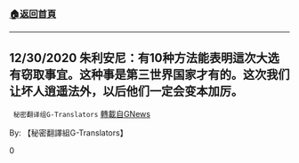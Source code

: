 ###  [:house:返回首頁](https://github.com/ourhimalayas/txt)
---

## 12/30/2020 朱利安尼：有10种方法能表明這次大选有窃取事宜。这种事是第三世界国家才有的。这次我们让坏人逍遥法外，以后他们一定会变本加厉。
` 秘密翻译组G-Translators` [轉載自GNews](https://gnews.org/zh-hans/706038/)

By: 【秘密翻譯組G-Translators】

0
